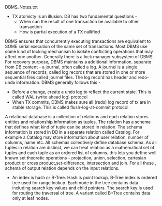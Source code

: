 DBMS_Notes.txt

* TX atomicty is an illusion. DB has two fundamental questions -
  * When can the result of one transaction be available to other transaction
  * How is partial execution of a TX nullified

DBMS ensures that concurrently executing transactions are equivalent to SOME serial execution of the same set of transactions.
Most DBMS use some kind of locking mechanism to isolate conflicting operations that may affect one another. Generally there is a lock manager subsystem of DBMS.
For recovery purpose, DBMS maintains a additional information, separate from DB content - a journal, often called a log. A journel is a single sequence of records, called log records that are stored in one or more sequential files called journel files. The log record has header and redo-undo information. DBMS generally follows this -

* Before a change, 	create a undo log to reflect the current state. This is called WAL (write ahead log) protocol
* When TX commits, DBMS makes sure all (redo) log record of tx are in stable storage. This is called flush-log-at-commit protocol.

A relational database is a collection of relations and each relation stores entities and relationship information as tuples. The relation has a schema that defines what kind of tuple can be stored in relation. The schema information is stored in DB in a separate relation called Catalog. For example a Catalog may store information about user relation, number of columns, name etc. All schemas collectively define database schema.
As all tuples in relation are distinct, we can treat relation as a mathematical set of tuples and each tuple as an ordered list of columns. this lets you define well known set theoretic operations - projection, union, selection, cartesian product or cross product,set-difference, intersection and join. For all these , schema of output relation depends on the input relations.

* An index is hash or B-Tree.
Hash is point lookup. B-Tree index is ordered tree used for range lookup. Each node in the tree contains data including search key values and child pointers. The search key is used for routing the traversal of tree. A variant called B+Tree contains data only at leaf nodes.



